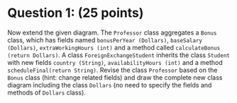 # Question 1: (25 points)

Now extend the given diagram. The `Professor` class aggregates a `Bonus` class,
which has fields named `bonusPerYear (Dollars)`, `baseSalary (Dollars)`,
`extraWorkingHours (int)` and a method called `calculateBonus (return Dollars)`.
A class `ForeignExchangeStudent` inherits the class `Student` with new fields
`country (String)`, `availabilityHours (int)` and a method
`scheduleFinal(return String)`. Revise the class `Professor` based on the
`Bonus` class (hint: change related fields) and draw the complete new class
diagram including the class `Dollars` (no need to specify the fields and methods
of `Dollars` class).
